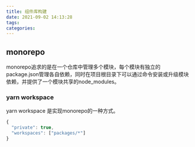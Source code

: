```yaml
---
title: 组件库构建
date: 2021-09-02 14:13:28
tags:
categories:
---
```



## monorepo

monorepo追求的是在一个仓库中管理多个模块，每个模块有独立的package.json管理各自依赖，同时在项目根目录下可以通过命令安装或升级模块依赖，并提供了一个模块共享的node_modules。

### yarn workspace

yarn workspace 是实现monorepo的一种方式。

```ts
{
  "private": true,
  "workspaces": ["packages/*"]
}

```